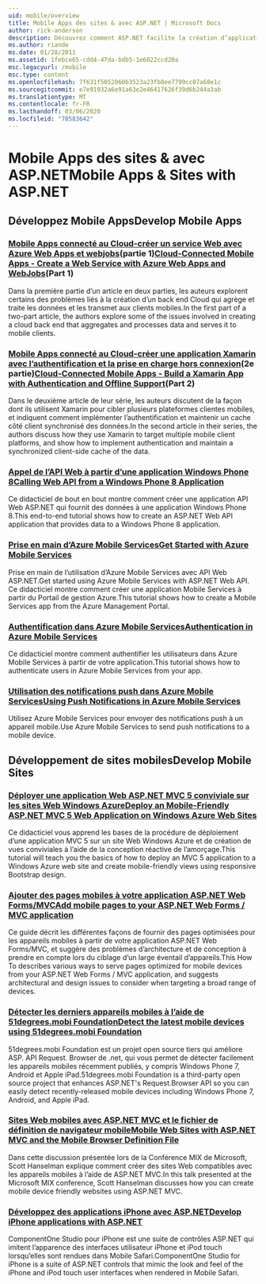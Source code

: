 ```yaml
---
uid: mobile/overview
title: Mobile Apps des sites & avec ASP.NET | Microsoft Docs
author: rick-anderson
description: Découvrez comment ASP.NET facilite la création d’applications Web mobiles
ms.author: riande
ms.date: 01/28/2011
ms.assetid: 1febce65-cdd4-47da-bdb5-1e6022ccd20a
msc.legacyurl: /mobile
msc.type: content
ms.openlocfilehash: 7f631f5052060b3523a23fb8ee7799cc07a68e1c
ms.sourcegitcommit: e7e91932a6e91a63e2e46417626f39d6b244a3ab
ms.translationtype: MT
ms.contentlocale: fr-FR
ms.lasthandoff: 03/06/2020
ms.locfileid: "78583642"
---
```

# <a name="mobile-apps--sites-with-aspnet"></a><span data-ttu-id="9e7c6-103">Mobile Apps des sites & avec ASP.NET</span><span class="sxs-lookup"><span data-stu-id="9e7c6-103">Mobile Apps & Sites with ASP.NET</span></span>

## <a name="develop-mobile-apps"></a><span data-ttu-id="9e7c6-104">Développez Mobile Apps</span><span class="sxs-lookup"><span data-stu-id="9e7c6-104">Develop Mobile Apps</span></span>

### <a name="cloud-connected-mobile-apps---create-a-web-service-with-azure-web-apps-and-webjobspart-1"></a><span data-ttu-id="9e7c6-105">[Mobile Apps connecté au Cloud-créer un service Web avec Azure Web Apps et webjobs](https://msdn.microsoft.com/magazine/mt185572)(partie 1)</span><span class="sxs-lookup"><span data-stu-id="9e7c6-105">[Cloud-Connected Mobile Apps - Create a Web Service with Azure Web Apps and WebJobs](https://msdn.microsoft.com/magazine/mt185572)(Part 1)</span></span>

<span data-ttu-id="9e7c6-106">Dans la première partie d’un article en deux parties, les auteurs explorent certains des problèmes liés à la création d’un back end Cloud qui agrège et traite les données et les transmet aux clients mobiles.</span><span class="sxs-lookup"><span data-stu-id="9e7c6-106">In the first part of a two-part article, the authors explore some of the issues involved in creating a cloud back end that aggregates and processes data and serves it to mobile clients.</span></span>

### <a name="cloud-connected-mobile-apps---build-a-xamarin-app-with-authentication-and-offline-supportpart-2"></a><span data-ttu-id="9e7c6-107">[Mobile Apps connecté au Cloud-créer une application Xamarin avec l’authentification et la prise en charge hors connexion](https://msdn.microsoft.com/magazine/mt422581.aspx)(2e partie)</span><span class="sxs-lookup"><span data-stu-id="9e7c6-107">[Cloud-Connected Mobile Apps - Build a Xamarin App with Authentication and Offline Support](https://msdn.microsoft.com/magazine/mt422581.aspx)(Part 2)</span></span>

<span data-ttu-id="9e7c6-108">Dans le deuxième article de leur série, les auteurs discutent de la façon dont ils utilisent Xamarin pour cibler plusieurs plateformes clientes mobiles, et indiquent comment implémenter l’authentification et maintenir un cache côté client synchronisé des données.</span><span class="sxs-lookup"><span data-stu-id="9e7c6-108">In the second article in their series, the authors discuss how they use Xamarin to target multiple mobile client platforms, and show how to implement authentication and maintain a synchronized client-side cache of the data.</span></span>

### <a name="calling-web-api-from-a-windows-phone-8-application"></a>[<span data-ttu-id="9e7c6-109">Appel de l’API Web à partir d’une application Windows Phone 8</span><span class="sxs-lookup"><span data-stu-id="9e7c6-109">Calling Web API from a Windows Phone 8 Application</span></span>](../web-api/overview/mobile-clients/calling-web-api-from-a-windows-phone-8-application.md)

<span data-ttu-id="9e7c6-110">Ce didacticiel de bout en bout montre comment créer une application API Web ASP.NET qui fournit des données à une application Windows Phone 8.</span><span class="sxs-lookup"><span data-stu-id="9e7c6-110">This end-to-end tutorial shows how to create an ASP.NET Web API application that provides data to a Windows Phone 8 application.</span></span>

### <a name="get-started-with-azure-mobile-services"></a>[<span data-ttu-id="9e7c6-111">Prise en main d’Azure Mobile Services</span><span class="sxs-lookup"><span data-stu-id="9e7c6-111">Get Started with Azure Mobile Services</span></span>](https://azure.microsoft.com/documentation/articles/mobile-services-dotnet-backend-windows-store-dotnet-get-started?WT.mc_id=zumo_aspnet)

<span data-ttu-id="9e7c6-112">Prise en main de l’utilisation d’Azure Mobile Services avec API Web ASP.NET.</span><span class="sxs-lookup"><span data-stu-id="9e7c6-112">Get started using Azure Mobile Services with ASP.NET Web API.</span></span> <span data-ttu-id="9e7c6-113">Ce didacticiel montre comment créer une application Mobile Services à partir du Portail de gestion Azure.</span><span class="sxs-lookup"><span data-stu-id="9e7c6-113">This tutorial shows how to create a Mobile Services app from the Azure Management Portal.</span></span>

### <a name="authentication-in-azure-mobile-services"></a>[<span data-ttu-id="9e7c6-114">Authentification dans Azure Mobile Services</span><span class="sxs-lookup"><span data-stu-id="9e7c6-114">Authentication in Azure Mobile Services</span></span>](https://azure.microsoft.com/documentation/articles/mobile-services-dotnet-backend-windows-store-dotnet-get-started-users/?WT.mc_id=zumo_aspnet)

<span data-ttu-id="9e7c6-115">Ce didacticiel montre comment authentifier les utilisateurs dans Azure Mobile Services à partir de votre application.</span><span class="sxs-lookup"><span data-stu-id="9e7c6-115">This tutorial shows how to authenticate users in Azure Mobile Services from your app.</span></span>

### <a name="using-push-notifications-in-azure-mobile-services"></a>[<span data-ttu-id="9e7c6-116">Utilisation des notifications push dans Azure Mobile Services</span><span class="sxs-lookup"><span data-stu-id="9e7c6-116">Using Push Notifications in Azure Mobile Services</span></span>](https://azure.microsoft.com/documentation/articles/mobile-services-dotnet-backend-windows-store-dotnet-get-started-push/?WT.mc_id=zumo_aspnet)

<span data-ttu-id="9e7c6-117">Utilisez Azure Mobile Services pour envoyer des notifications push à un appareil mobile.</span><span class="sxs-lookup"><span data-stu-id="9e7c6-117">Use Azure Mobile Services to send push notifications to a mobile device.</span></span>

## <a name="develop-mobile-sites"></a><span data-ttu-id="9e7c6-118">Développement de sites mobiles</span><span class="sxs-lookup"><span data-stu-id="9e7c6-118">Develop Mobile Sites</span></span>

### <a name="deploy-an-mobile-friendly-aspnet-mvc-5-web-application-on-windows-azure-web-sites"></a>[<span data-ttu-id="9e7c6-119">Déployer une application Web ASP.NET MVC 5 conviviale sur les sites Web Windows Azure</span><span class="sxs-lookup"><span data-stu-id="9e7c6-119">Deploy an Mobile-Friendly ASP.NET MVC 5 Web Application on Windows Azure Web Sites</span></span>](https://docs.microsoft.com/azure/app-service-web/web-sites-dotnet-deploy-aspnet-mvc-mobile-app)

<span data-ttu-id="9e7c6-120">Ce didacticiel vous apprend les bases de la procédure de déploiement d’une application MVC 5 sur un site Web Windows Azure et de création de vues conviviales à l’aide de la conception réactive de l’amorçage.</span><span class="sxs-lookup"><span data-stu-id="9e7c6-120">This tutorial will teach you the basics of how to deploy an MVC 5 application to a Windows Azure web site and create mobile-friendly views using responsive Bootstrap design.</span></span>

### <a name="add-mobile-pages-to-your-aspnet-web-forms--mvc-application"></a>[<span data-ttu-id="9e7c6-121">Ajouter des pages mobiles à votre application ASP.NET Web Forms/MVC</span><span class="sxs-lookup"><span data-stu-id="9e7c6-121">Add mobile pages to your ASP.NET Web Forms / MVC application</span></span>](../whitepapers/add-mobile-pages-to-your-aspnet-web-forms-mvc-application.md)

<span data-ttu-id="9e7c6-122">Ce guide décrit les différentes façons de fournir des pages optimisées pour les appareils mobiles à partir de votre application ASP.NET Web Forms/MVC, et suggère des problèmes d’architecture et de conception à prendre en compte lors du ciblage d’un large éventail d’appareils.</span><span class="sxs-lookup"><span data-stu-id="9e7c6-122">This How To describes various ways to serve pages optimized for mobile devices from your ASP.NET Web Forms / MVC application, and suggests architectural and design issues to consider when targeting a broad range of devices.</span></span>

### <a name="detect-the-latest-mobile-devices-using-51degreesmobi-foundation"></a>[<span data-ttu-id="9e7c6-123">Détecter les derniers appareils mobiles à l’aide de 51degrees.mobi Foundation</span><span class="sxs-lookup"><span data-stu-id="9e7c6-123">Detect the latest mobile devices using 51degrees.mobi Foundation</span></span>](https://github.com/51Degrees/dotNET-Device-Detection)

<span data-ttu-id="9e7c6-124">51degrees.mobi Foundation est un projet open source tiers qui améliore ASP. API Request. Browser de .net, qui vous permet de détecter facilement les appareils mobiles récemment publiés, y compris Windows Phone 7, Android et Apple iPad.</span><span class="sxs-lookup"><span data-stu-id="9e7c6-124">51degrees.mobi Foundation is a third-party open source project that enhances ASP.NET's Request.Browser API so you can easily detect recently-released mobile devices including Windows Phone 7, Android, and Apple iPad.</span></span>

### <a name="mobile-web-sites-with-aspnet-mvc-and-the-mobile-browser-definition-file"></a>[<span data-ttu-id="9e7c6-125">Sites Web mobiles avec ASP.NET MVC et le fichier de définition de navigateur mobile</span><span class="sxs-lookup"><span data-stu-id="9e7c6-125">Mobile Web Sites with ASP.NET MVC and the Mobile Browser Definition File</span></span>](http://www.hanselman.com/blog/MixMobileWebSitesWithASPNETMVCAndTheMobileBrowserDefinitionFile.aspx)

<span data-ttu-id="9e7c6-126">Dans cette discussion présentée lors de la Conférence MIX de Microsoft, Scott Hanselman explique comment créer des sites Web compatibles avec les appareils mobiles à l’aide de ASP.NET MVC.</span><span class="sxs-lookup"><span data-stu-id="9e7c6-126">In this talk presented at the Microsoft MIX conference, Scott Hanselman discusses how you can create mobile device friendly websites using ASP.NET MVC.</span></span>

### <a name="develop-iphone-applications-with-aspnet"></a>[<span data-ttu-id="9e7c6-127">Développez des applications iPhone avec ASP.NET</span><span class="sxs-lookup"><span data-stu-id="9e7c6-127">Develop iPhone applications with ASP.NET</span></span>](http://labs.componentone.com/iPhone/)

<span data-ttu-id="9e7c6-128">ComponentOne Studio pour iPhone est une suite de contrôles ASP.NET qui imitent l’apparence des interfaces utilisateur iPhone et iPod touch lorsqu’elles sont rendues dans Mobile Safari.</span><span class="sxs-lookup"><span data-stu-id="9e7c6-128">ComponentOne Studio for iPhone is a suite of ASP.NET controls that mimic the look and feel of the iPhone and iPod touch user interfaces when rendered in Mobile Safari.</span></span>
